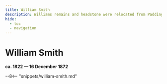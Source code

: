 ```yaml
---
title: William Smith
description: Williams remains and headstone were relocated from Paddington Cemetery to Toowong Cemetery in June 1881
hide:
  - toc
  - navigation 
---
```


# William Smith

**ca. 1822 — 16 December 1872**

--8<-- "snippets/william-smith.md"

